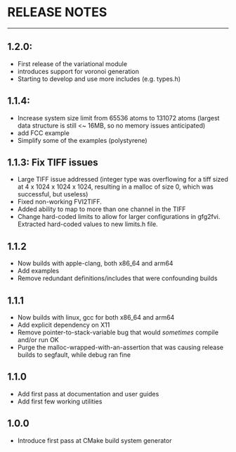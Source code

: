 # RELEASE NOTES

---

## 1.2.0:

- First release of the variational module
- introduces support for voronoi generation
- Starting to develop and use more includes (e.g. types.h)

## 1.1.4: 

- Increase system size limit from 65536 atoms to 131072 atoms (largest data structure is still <~ 16MB, so no memory issues anticipated)
- add FCC example
- Simplify some of the examples (polystyrene)

## 1.1.3: Fix TIFF issues

- Large TIFF issue addressed (integer type was overflowing for a tiff sized at 4 x 1024 x 1024 x 1024, resulting in a malloc of size 0, which was successful, but useless)
- Fixed non-working FVI2TIFF. 
- Added ability to map to more than one channel in the TIFF
- Change hard-coded limits to allow for larger configurations in gfg2fvi. Extracted hard-coded values to new limits.h file.

## 1.1.2

- Now builds with apple-clang, both x86_64 and arm64
- Add examples
- Remove redundant definitions/includes that were confounding builds

## 1.1.1

- Now builds with linux, gcc for both x86_64 and arm64
- Add explicit dependency on X11
- Remove pointer-to-stack-variable bug that would *sometimes* compile and/or run OK
- Purge the malloc-wrapped-with-an-assertion that was causing release builds to segfault, while debug ran fine

## 1.1.0

- Add first pass at documentation and user guides
- Add first few working utilities

## 1.0.0 

- Introduce first pass at CMake build system generator

